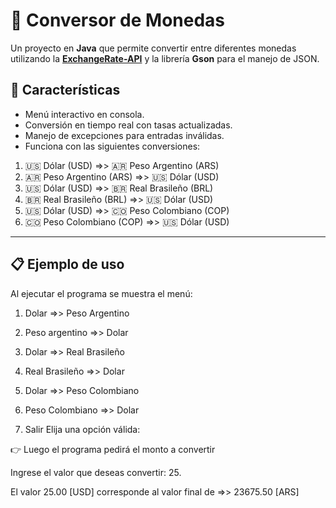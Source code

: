 # 💱 Conversor de Monedas

Un proyecto en **Java** que permite convertir entre diferentes monedas utilizando la **[ExchangeRate-API](https://www.exchangerate-api.com/)** y la librería **Gson** para el manejo de JSON.  

## 🚀 Características
- Menú interactivo en consola.
- Conversión en tiempo real con tasas actualizadas.
- Manejo de excepciones para entradas inválidas.
- Funciona con las siguientes conversiones:
1. 🇺🇸 Dólar (USD) =>> 🇦🇷 Peso Argentino (ARS)  
2. 🇦🇷 Peso Argentino (ARS) =>> 🇺🇸 Dólar (USD)  
3. 🇺🇸 Dólar (USD) =>> 🇧🇷 Real Brasileño (BRL)  
4. 🇧🇷 Real Brasileño (BRL) =>> 🇺🇸 Dólar (USD)  
5. 🇺🇸 Dólar (USD) =>> 🇨🇴 Peso Colombiano (COP)  
6. 🇨🇴 Peso Colombiano (COP) =>> 🇺🇸 Dólar (USD)  

---

## 📋 Ejemplo de uso

Al ejecutar el programa se muestra el menú:

1. Dolar =>> Peso Argentino

2. Peso argentino =>> Dolar

3. Dolar =>> Real Brasileño

4. Real Brasileño =>> Dolar

5. Dolar =>> Peso Colombiano

6. Peso Colombiano =>> Dolar

7. Salir
Elija una opción válida:

👉 Luego el programa pedirá el monto a convertir

Ingrese el valor que deseas convertir: 25.

El valor 25.00 [USD] corresponde al valor final de =>> 23675.50 [ARS]
